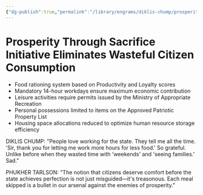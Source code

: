```yaml
---
{"dg-publish":true,"permalink":"/library/engrams/diklis-chump/prosperity-through-sacrifice-initiative-eliminates-wasteful-citizen-consumption/","tags":["DC/Racism","DC/AS5"]}
---
```


# Prosperity Through Sacrifice Initiative Eliminates Wasteful Citizen Consumption

- Food rationing system based on Productivity and Loyalty scores
- Mandatory 14-hour workdays ensure maximum economic contribution
- Leisure activities require permits issued by the Ministry of Appropriate Recreation
- Personal possessions limited to items on the Approved Patriotic Property List
- Housing space allocations reduced to optimize human resource storage efficiency

DIKLIS CHUMP: "People love working for the state. They tell me all the time. 'Sir, thank you for letting me work more hours for less food.' So grateful. Unlike before when they wasted time with 'weekends' and 'seeing families.' Sad."

PHUKHER TARLSON: "The notion that citizens deserve comfort before the state achieves perfection is not just misguided—it's treasonous. Each meal skipped is a bullet in our arsenal against the enemies of prosperity."
